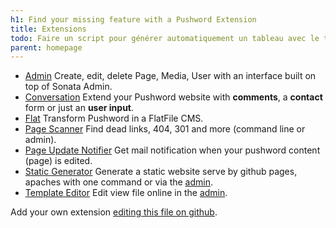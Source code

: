 ```yaml
---
h1: Find your missing feature with a Pushword Extension
title: Extensions
todo: Faire un script pour générer automatiquement un tableau avec le titre, la description, officially maintained (X/V), le nombre de Stars
parent: homepage
---
```


- [Admin](/extension/admin)
  Create, edit, delete Page, Media, User with an interface built on top of Sonata Admin.
- [Conversation](/extension/conversation)
  Extend your Pushword website with **comments**, a **contact** form or just an **user input**.
- [Flat](/extension/flat)
  Transform Pushword in a FlatFile CMS.
- [Page Scanner](/extension/page-scanner)
  Find dead links, 404, 301 and more (command line or admin).
- [Page Update Notifier](/extension/page-update-notifier)
  Get mail notification when your pushword content (page) is edited.
- [Static Generator](/extension/static-generator)
  Generate a static website serve by github pages, apaches with one command or via the [admin](https://pushword.piedweb.com/extension/admin).
- [Template Editor](/extension/template-editor)
  Edit view file online in the [admin](https://pushword.piedweb.com/extension/admin).

Add your own extension [editing this file on github](https://github.com/Pushword/Pushword/edit/main/packages/docs/content/extensions.md).
